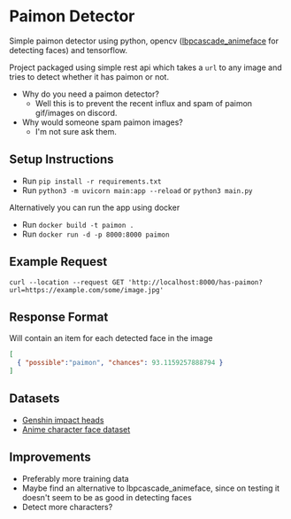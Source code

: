 # Paimon Detector

Simple paimon detector using python, opencv ([lbpcascade_animeface](https://github.com/nagadomi/lbpcascade_animeface) for detecting faces) and tensorflow.

Project packaged using simple rest api which takes a `url` to any image and tries to detect whether it has paimon or not.

- Why do you need a paimon detector?
  - Well this is to prevent the recent influx and spam of paimon gif/images on discord.
- Why would someone spam paimon images?
  - I'm not sure ask them.

## Setup Instructions

- Run `pip install -r requirements.txt`
- Run `python3 -m uvicorn main:app --reload` or `python3 main.py`

Alternatively you can run the app using docker

- Run `docker build -t paimon .`
- Run `docker run -d -p 8000:8000 paimon`

## Example Request

```curl
curl --location --request GET 'http://localhost:8000/has-paimon?url=https://example.com/some/image.jpg'
```

## Response Format

Will contain an item for each detected face in the image

```json
[
  { "possible":"paimon", "chances": 93.1159257888794 }
]
```

## Datasets

- [Genshin impact heads](https://www.kaggle.com/datasets/honchokomodo/genshin-impact-heads)
- [Anime character face dataset](https://www.kaggle.com/datasets/thedevastator/anime-face-dataset-by-character-name)

## Improvements

- Preferably more training data
- Maybe find an alternative to lbpcascade_animeface, since on testing it doesn't seem to be as good in detecting faces
- Detect more characters?
